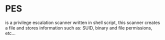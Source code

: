 # PES
is a privilege escalation scanner written in shell script, this scanner creates a file and stores information such as: SUID, binary and file permissions, etc...
